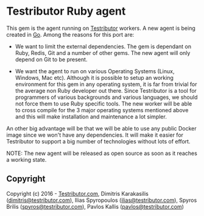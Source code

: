 # Testributor Ruby agent

This gem is the agent running on [Testributor](https://www.testributor.com) workers.
A new agent is being created in [Go](https://golang.org/). Among the reasons for this port are:

- We want to limit the external dependencies. The gem is dependant on Ruby,
  Redis, Git and a number of other gems. The new agent will only depend on Git
  to be present.

- We want the agent to run on various Operating Systems (Linux, Windows, Mac etc).
  Although it is possible to setup an working environment for this gem in any
  operating system, it is far from trivial for the average non Ruby developer
  out there. Since Testributor is a tool for programmers of various backgrounds
  and various languages, we should not force them to use Ruby specific tools.
  The new worker will be able to cross compile for the 3 major operating systems
  mentioned above and this will make installation and maintenance a lot simpler.

An other big advantage will be that we will be able to use any public Docker image
since we won't have any dependencies. It will make it easier for Testributor to
support a big number of technologies without lots of effort.

NOTE: The new agent will be released as open source as soon as it reaches a working state.

## Copyright

Copyright (c) 2016 - [Testributor.com](https://www.testributor.com), Dimitris Karakasilis (dimitris@testributor.com), Ilias Spyropoulos (ilias@testributor.com), Spyros Brilis (spyros@testributor.com), Pavlos Kallis (pavlos@testributor.com)
